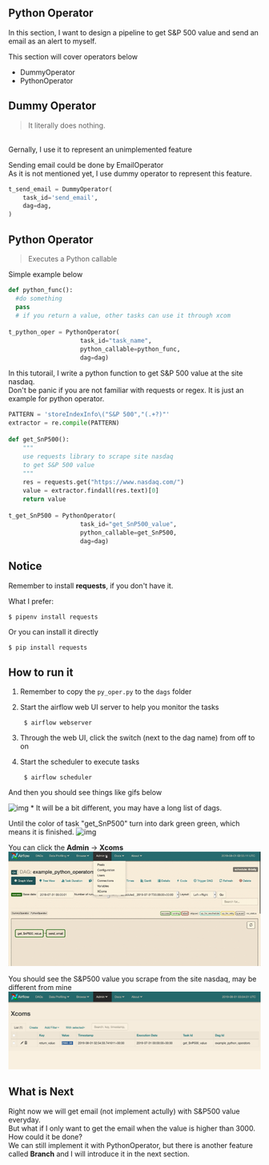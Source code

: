 Python Operator
------------
In this section, I want to design a pipeline to get S&P 500 value and send an email as an alert to myself.

This section will cover operators below
- DummyOperator
- PythonOperator


Dummy Operator
------------
>  It literally does nothing.
<br>
Gernally, I use it to represent an unimplemented feature

Sending email could be done by EmailOperator
<br>
As it is not mentioned yet, I use dummy operator to represent this feature.
```python
t_send_email = DummyOperator(
    task_id='send_email',
    dag=dag,
)
```

Python Operator
------------
> Executes a Python callable

Simple example below

```python
def python_func():
  #do something
  pass
  # if you return a value, other tasks can use it through xcom

t_python_oper = PythonOperator(
                    task_id="task_name",
                    python_callable=python_func,
                    dag=dag)
```

In this tutorail, I write a python function to get S&P 500 value at the site nasdaq.
<br>
Don't be panic if you are not familiar with requests or regex. It is just an example for python operator.

```python
PATTERN = 'storeIndexInfo\("S&P 500","(.+?)"'
extractor = re.compile(PATTERN)

def get_SnP500():
    """
    use requests library to scrape site nasdaq
    to get S&P 500 value
    """
    res = requests.get("https://www.nasdaq.com/")
    value = extractor.findall(res.text)[0]
    return value

t_get_SnP500 = PythonOperator(
                    task_id="get_SnP500_value",
                    python_callable=get_SnP500,
                    dag=dag)
```


Notice
------------

Remember to install **requests**, if you don't have it.

What I prefer:

    $ pipenv install requests

Or you can install it directly

```python
$ pip install requests
```

How to run it
------------
1. Remember to copy the `py_oper.py` to the `dags` folder
2. Start the airflow web UI server to help you monitor the tasks

        $ airflow webserver

3. Through the web UI, click the switch (next to the dag name) from off to on
4. Start the scheduler to execute tasks

        $ airflow scheduler

And then you should see things like gifs below
<br>

![img](imgs/1.gif)
*
It will be a bit different, you may have a long list of dags.

Until the color of task "get_SnP500" turn into dark green green, which means it is finished.
![img](imgs/2.gif)

You can click the **Admin** -> **Xcoms**
![img](imgs/3.gif)

You should see the S&P500 value you scrape from the site nasdaq, may be different from mine
![img](imgs/4.png)


What is Next
------------
Right now we will get email (not implement actully) with S&P500 value everyday.
<br>
But what if I only want to get the email when the value is higher than 3000.
<br>
How could it be done?
<br>
We can still implement it with PythonOperator, but there is another feature called **Branch** and I will introduce it in the next section.
